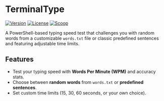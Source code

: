 # TerminalType

[![Version](https://img.shields.io/badge/version-1.0.0-blue.svg)](https://github.com/karth-4eg5p15/TerminalType/releases)
[![License](https://img.shields.io/badge/license-MIT-green.svg)](https://opensource.org/licenses/MIT)
[![Scoop](https://img.shields.io/badge/Scoop-Extras-orange.svg)](https://github.com/ScoopInstaller/Extras)

A PowerShell-based typing speed test that challenges you with random words from a customizable `words.txt` file or classic predefined sentences and featuring adjustable time limits.

## Features
- Test your typing speed with **Words Per Minute (WPM)** and accuracy stats.
- Choose between **random words** from `words.txt` or **predefined sentences**.
- Set custom time limits (15, 30, 60 seconds, or your own choice).
